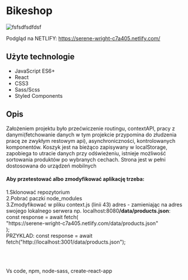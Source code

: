 <h1>Bikeshop</h1>

![fsfsdfsdfdsf](https://user-images.githubusercontent.com/30511389/65295784-b0bd8880-db62-11e9-8f1d-d3b64fa59892.png)

Podgląd na NETLIFY: https://serene-wright-c7a405.netlify.com/
<h2>Użyte technologie</h2>
<ul>
  <li>JavaScript ES6+</li>
  <li>React</li>
  <li>CSS3</li>
  <li>Sass/Scss</li>
  <li>Styled Components</li>
</ul>

<h2>Opis</h2>
Założeniem projektu było przećwiczenie routingu, contextAPI, pracy z danymi(fetchowanie danych w tym projekcie przypomina do złudzenia pracę ze zwykłym restowym api), asynchroniczności, kontrolowanych komponentów.
Koszyk jest na bieżąco zapisywany w localStorage, zapobiega to utracie danych przy odświeżeniu, istnieje możliwość sortowania produktów po wybranych cechach.
Strona jest w pełni dostosowana do urządzeń mobilnych

<br/>
<h4>Aby przetestować albo zmodyfikować aplikację trzeba:</h4>
1.Sklonować repozytorium<br/>
2.Pobrać paczki node_modules<br/>
3.Zmodyfikować w pliku context.js (linii 43) adres - zamieniając na adres swojego lokalnego serwera np. localhost:8080<strong>/data/products.json</strong>:<br/>
      const response = await fetch(<br/>
        "https://serene-wright-c7a405.netlify.com/data/products.json"<br/>
      );<br/>
      PRZYKLAD: const response = await fetch("http://localhost:3001/data/products.json");<br/>
      

<br/><br/>

Vs code, npm, node-sass, create-react-app
